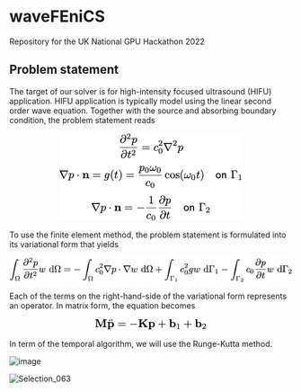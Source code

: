 # waveFEniCS
Repository for the UK National GPU Hackathon 2022

## Problem statement

The target of our solver is for high-intensity focused ultrasound 
(HIFU) application. HIFU application is typically model using the linear 
second order wave equation. Together with the source and absorbing boundary 
condition, the problem statement reads

<p align="center">
    <img src=problem_statement.png/>
</p>

To use the finite element method, the problem statement is formulated into 
its variational form that yields

<p align="center">
    <img src=variational_form.png/>
</p>

Each of the terms on the right-hand-side of the variational form represents 
an operator. In matrix form, the equation becomes

<p align="center">
    <img src=matrix_form.png/>
</p>

In term of the temporal algorithm, we will use the Runge-Kutta method.


![image](https://user-images.githubusercontent.com/15614155/155312893-5a04ad81-cb15-4902-a988-b231df3fd83d.png)



![Selection_063](https://user-images.githubusercontent.com/15614155/155312723-e27da569-2173-4657-8bc6-8fd147c1e01c.png)
